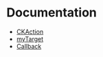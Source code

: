 # Documentation
* [CKAction](/CKAction)
* [myTarget](/Documentation/myTarget.md)
* [Callback](/Documentation/Callback/Callback_v11.md)
